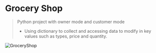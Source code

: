 # **Grocery Shop**
>Python project with owner mode and customer mode
   >- Using dictionary to collect and accessing data to modify in key values such as types, price and quantity.
  
 ![GroceryShop](https://user-images.githubusercontent.com/115734048/212404218-0076f504-a379-443c-9aa3-bcd38d552607.gif)
